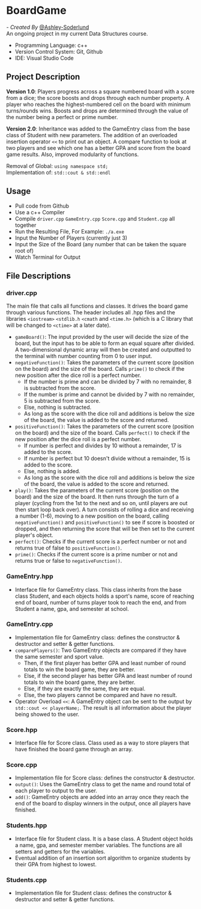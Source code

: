 # BoardGame

*- Created By* [@Ashley-Soderlund](https://github.com/Ashley-Soderlund) <br>
An ongoing project in my current Data Structures course. <br>
- Programming Language: c++
- Version Control System: Git, Github
- IDE: Visual Studio Code

## Project Description
**Version 1.0**: Players progress across a square numbered board with a score from a dice; the score boosts and drops through each number property. A player who reaches the highest-numbered cell on the board with minimum turns/rounds wins. Boosts and drops are determined through the value of the number being a perfect or prime number. 

**Version 2.0**: Inheritance was added to the GameEntry class from the base class of Student with new parameters. The addition of an overloaded insertion operator `<<` to print out an object. A compare function to look at two players and see which one has a better GPA and score from the board game results. Also, improved modularity of functions.

Removal of Global: `using namespace std;` <br>
Implementation of: `std::cout & std::endl` <br>

## Usage
- Pull code from Github
- Use a c++ Compiler
- Compile `driver.cpp` `GameEntry.cpp` `Score.cpp` and `Student.cpp` all together
- Run the Resulting File, For Example: `./a.exe`
- Input the Number of Players (currently just 3)
- Input the Size of the Board (any number that can be taken the square root of)
- Watch Terminal for Output

## File Descriptions

### driver.cpp
The main file that calls all functions and classes. It drives the board game through various functions. The header includes all .hpp files and the libraries `<iostream>` `<stdlib.h` `<cmath` and `<time.h>` (which is a C library that will be changed to `<ctime>` at a later date).
- `gameBoard()`: The input provided by the user will decide the size of the board, but the input has to be able to form an equal square after divided. A two-dimensional dynamic array will then be created and outputted to the terminal with number counting from 0 to user input.
- `negativeFunction()`: Takes the parameters of the current score (position on the board) and the size of the board. Calls `prime()` to check if the new position after the dice roll is a perfect number.
  - If the number is prime and can be divided by 7 with no remainder, 8 is subtracted from the score.
  - If the number is prime and cannot be divided by 7 with no remainder, 5 is subtracted from the score.
  - Else, nothing is subtracted.
  - As long as the score with the dice roll and additions is below the size of the board, the value is added to the score and returned.
- `positiveFunction()`: Takes the parameters of the current score (position on the board) and the size of the board. Calls `perfect()` to check if the new position after the dice roll is a perfect number.
  - If number is perfect and divides by 10 without a remainder, 17 is added to the score.
  - If number is perfect but 10 doesn't divide without a remainder, 15 is added to the score.
  - Else, nothing is added.
  - As long as the score with the dice roll and additions is below the size of the board, the value is added to the score and returned.
- `play()`: Takes the parameters of the current score (position on the board) and the size of the board. It then runs through the turn of a player (cycling from the 1st to the next and so on, until players are out then start loop back over). A turn consists of rolling a dice and receiving a number (1-6), moving to a new position on the board, calling `negativeFunction()` and `positiveFunction()` to see if score is boosted or dropped, and then returning the score that will be then set to the current player's object.
- `perfect()`: Checks if the current score is a perfect number or not and returns true of false to `positiveFunction()`.
- `prime()`: Checks if the current score is a prime number or not and returns true or false to `negativeFunction()`.

### GameEntry.hpp
- Interface file for GameEntry class. This class inherits from the base class Student, and each objects holds a sport's name, score of reaching end of board, number of turns player took to reach the end, and from Student a name, gpa, and semester at school.

### GameEntry.cpp
- Implementation file for GameEntry class: defines the constructor & destructor and setter & getter functions. 
- `comparePlayers()`: Two GameEntry objects are compared if they have the same semester and sport value. 
  - Then, if the first player has better GPA and least number of round totals to win the board game, they are better.
  - Else, if the second player has better GPA and least number of round totals to win the board game, they are better.
  - Else, if they are exactly the same, they are equal.
  - Else, the two players cannot be compared and have no result.
- Operator Overload `<<`: A GameEntry object can be sent to the output by `std::cout << playerName;`. The result is all information about the player being showed to the user.

### Score.hpp
- Interface file for Score class. Class used as a way to store players that have finished the board game through an array.

### Score.cpp
- Implementation file for Score class: defines the constructor & destructor.
- `output()`: Uses the GameEntry class to get the name and round total of each player to output to the user.
- `add()`: GameEntry objects are added into an array once they reach the end of the board to display winners in the output, once all players have finished.

### Students.hpp
- Interface file for Student class. It is a base class. A Student object holds a name, gpa, and semester member variables. The functions are all setters and getters for the variables. 
- Eventual addition of an insertion sort algorithm to organize students by their GPA from highest to lowest.

### Students.cpp
- Implementation file for Student class: defines the constructor & destructor and setter & getter functions.
